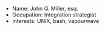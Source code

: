 - Name: John Q. Miller, esq.
- Occupation: Integration strategist
- Interests: UNIX, bash, vapourwave

<!---
johnq-ml8/johnq-ml8 is a ✨ special ✨ repository because its `README.md` (this file) appears on your GitHub profile.
You can click the Preview link to take a look at your changes.
--->
